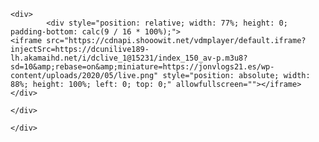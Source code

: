 <div class="col-md-12 appMarcoTam6 estilo_  estilo_titulo_  estilo_entradilla_ ">



	<div>
			<div style="position: relative; width: 77%; height: 0; padding-bottom: calc(9 / 16 * 100%);">
    <iframe src="https://cdnapi.shooowit.net/vdmplayer/default.iframe?injectSrc=https://dcunilive189-lh.akamaihd.net/i/dclive_1@15231/index_150_av-p.m3u8?sd=10&amp;rebase=on&amp;miniature=https://jonvlogs21.es/wp-content/uploads/2020/05/live.png" style="position: absolute; width: 88%; height: 100%; left: 0; top: 0;" allowfullscreen=""></iframe></div>

	</div>

	</div>
